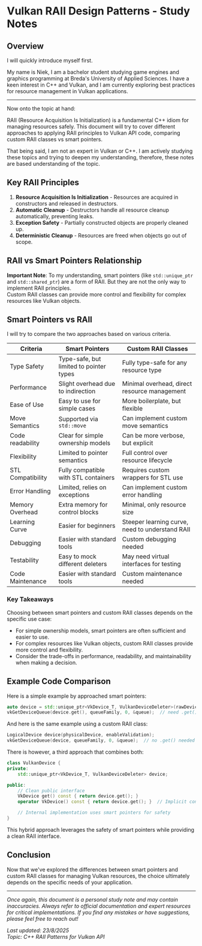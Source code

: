 # Vulkan RAII Design Patterns - Study Notes
## Overview
I will quickly introduce myself first.

My name is Niek, I am a bachelor student studying game engines and graphics programming at Breda's University of Applied Sciences.
I have a keen interest in C++ and Vulkan, and I am currently exploring best practices for resource management in Vulkan applications.

---

Now onto the topic at hand:

RAII (Resource Acquisition Is Initialization) is a fundamental C++ idiom for managing resources safely.
This document will try to cover different approaches to applying RAII principles to Vulkan API code, 
comparing custom RAII classes vs smart pointers.

That being said, I am not an expert in Vulkan or C++. 
I am actively studying these topics and trying to deepen my understanding,
therefore, these notes are based understanding of the topic.

## Key RAII Principles
1. **Resource Acquisition Is Initialization** - Resources are acquired in constructors and released in destructors.
2. **Automatic Cleanup** - Destructors handle all resource cleanup automatically, preventing leaks.
3. **Exception Safety** - Partially constructed objects are properly cleaned up.
4. **Deterministic Cleanup** - Resources are freed when objects go out of scope.

## RAII vs Smart Pointers Relationship
**Important Note**: To my understanding, smart pointers (like `std::unique_ptr` and `std::shared_ptr`) are a form of RAII.
But they are not the only way to implement RAII principles.  
Custom RAII classes can provide more control and flexibility for complex resources like Vulkan objects.

## Smart Pointers vs RAII
I will try to compare the two approaches based on various criteria.

| Criteria               | Smart Pointers                          | Custom RAII Classes                   |
|------------------------|-----------------------------------------|---------------------------------------|
| Type Safety            | Type-safe, but limited to pointer types | Fully type-safe for any resource type |
| Performance            | Slight overhead due to indirection      | Minimal overhead, direct resource management |
| Ease of Use            | Easy to use for simple cases            | More boilerplate, but flexible        |
| Move Semantics         | Supported via `std::move`               | Can implement custom move semantics   |
| Code readability       | Clear for simple ownership models       | Can be more verbose, but explicit     |
| Flexibility            | Limited to pointer semantics            | Full control over resource lifecycle  |
| STL Compatibility      | Fully compatible with STL containers    | Requires custom wrappers for STL use  |
| Error Handling         | Limited, relies on exceptions           | Can implement custom error handling   |
| Memory Overhead        | Extra memory for control blocks         | Minimal, only resource size           |
| Learning Curve         | Easier for beginners                    | Steeper learning curve, need to understand RAII |
| Debugging              | Easier with standard tools              | Custom debugging needed               |
| Testability            | Easy to mock different deleters         | May need virtual interfaces for testing |
| Code Maintenance	     | Easier with standard tools              | Custom maintenance needed             |

### Key Takeaways
Choosing between smart pointers and custom RAII classes depends on the specific use case:
- For simple ownership models, smart pointers are often sufficient and easier to use.
- For complex resources like Vulkan objects, custom RAII classes provide more control and flexibility.
- Consider the trade-offs in performance, readability, and maintainability when making a decision.

## Example Code Comparison
Here is a simple example by approached smart pointers:
```cpp
auto device = std::unique_ptr<VkDevice_T, VulkanDeviceDeleter>(rawDevice);
vkGetDeviceQueue(device.get(), queueFamily, 0, &queue);  // need .get()
```
And here is the same example using a custom RAII class:
```cpp
LogicalDevice device(physicalDevice, enableValidation);
vkGetDeviceQueue(device, queueFamily, 0, &queue);  // no .get() needed
```

There is however, a third approach that combines both:
```cpp
class VulkanDevice {
private:
	std::unique_ptr<VkDevice_T, VulkanDeviceDeleter> device;

public:
	// Clean public interface
	VkDevice get() const { return device.get(); }
	operator VkDevice() const { return device.get(); }  // Implicit conversion

	// Internal implementation uses smart pointers for safety
}
```
This hybrid approach leverages the safety of smart pointers while providing a clean RAII interface.

## Conclusion
Now that we've explored the differences between smart pointers and custom RAII classes for managing Vulkan resources,
the choice ultimately depends on the specific needs of your application.

---
*Once again, this document is a personal study note and may contain inaccuracies. Always refer to official documentation and expert resources for critical implementations.
If you find any mistakes or have suggestions, please feel free to reach out!*

*Last updated: 23/8/2025*  
*Topic: C++ RAII Patterns for Vulkan API*